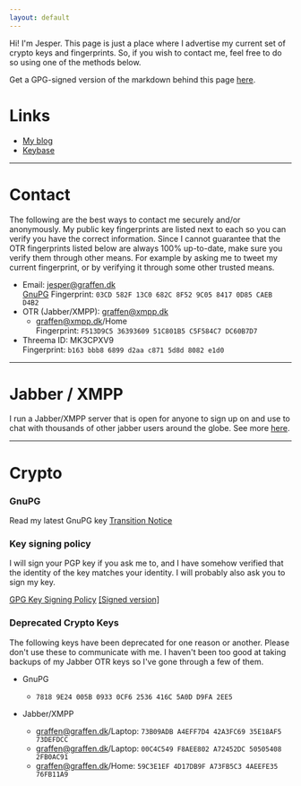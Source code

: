 ```yaml
---
layout: default
---
```


Hi! I'm Jesper. This page is just a place where I advertise my current set of crypto keys and fingerprints. So, if you wish to contact me, feel free to do so using one of the methods below. 

Get a GPG-signed version of the markdown behind this page [here](index.md.asc).

# Links

* [My blog][blog]
* [Keybase][keybase]

---

# Contact

The following are the best ways to contact me securely and/or anonymously. My public key fingerprints are listed next to each so you can verify you have the correct information.
Since I cannot guarantee that the OTR fingerprints listed below are always 100% up-to-date, make sure you verify them through other means. For example by asking me to tweet
my current fingerprint, or by verifying it through some other trusted means.

* Email: [jesper@graffen.dk][email]  
[GnuPG](graffen.asc) Fingerprint:  `03CD 582F 13C0 682C 8F52 9C05 8417 0D85 CAEB D4B2`  
* OTR (Jabber/XMPP): [graffen@xmpp.dk](xmpp:graffen@xmpp.dk)
  * graffen@xmpp.dk/Home  
    Fingerprint: `F513D9C5 36393609 51C801B5 C5F584C7 DC60B7D7`
* Threema ID: MK3CPXV9  
  Fingerprint: `b163 bbb8 6899 d2aa c871 5d8d 8082 e1d0`

---

# Jabber / XMPP
I run a Jabber/XMPP server that is open for anyone to sign up on and use to chat with thousands of other jabber users around the globe. See more [here][xmpp.dk].

---

# Crypto

### GnuPG
Read my latest GnuPG key [Transition Notice](/transition-notice.html)

### Key signing policy
I will sign your PGP key if you ask me to, and I have somehow verified that the identity of the key matches your
identity. I will probably also ask you to sign my key. 

[GPG Key Signing Policy](/keysigning/policy/) [[Signed version]](/keysigning/policy/index.md.asc) 

### Deprecated Crypto Keys
The following keys have been deprecated for one reason or another. Please don't use these to communicate with me. I haven't been too good at taking backups of my Jabber OTR keys so I've gone through a few of them. 


* GnuPG
  * `7818 9E24 005B 0933 0CF6 2536 416C 5A0D D9FA 2EE5`

* Jabber/XMPP
  * graffen@graffen.dk/Laptop: `73B09ADB A4EFF7D4 42A3FC69 35E18AF5 73DEFDCC`
  * graffen@graffen.dk/Laptop: `00C4C549 F8AEE802 A72452DC 50505408 2FB0AC91`
  * graffen@graffen.dk/Home: `59C3E1EF 4D17DB9F A73FB5C3 4AEEFE35 76FB11A9`

[blog]:https://blog.graffen.dk
[keybase]:https://keybase.io/graffen/
[xmpp.dk]:https://xmpp.dk
[email]:mailto:jesper@graffen.dk



